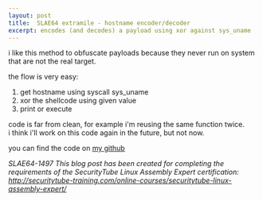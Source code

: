 ```yaml
---
layout: post
title:  SLAE64 extramile - hostname encoder/decoder
excerpt: encodes (and decodes) a payload using xor against sys_uname
---
```


i like this method to obfuscate payloads because they never run on
system that are not the real target.

the flow is very easy:
1. get hostname using syscall sys_uname
2. xor the shellcode using given value
3. print or execute

code is far from clean, for example i'm reusing the same function twice.  
i think i'll work on this code again in the future, but not now.


you can find the code on [my github](https://github.com/gulyslae/SLAE64/xx-extramile/)

*SLAE64-1497*
*This blog post has been created for completing the requirements of the SecurityTube Linux Assembly Expert certification: http://securitytube-training.com/online-courses/securitytube-linux-assembly-expert/*
